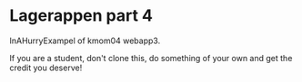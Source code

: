 # Lagerappen part 4

InAHurryExampel of kmom04 webapp3.

If you are a student, don't clone this, do something of your own and get the credit you deserve!

